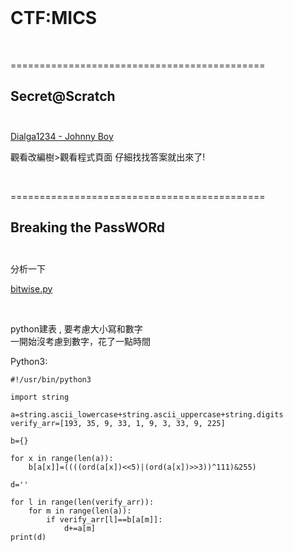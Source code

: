 <br />

# CTF:MICS

<br />


============================================

Secret@Scratch<br/><br/>
--------------------------------------------

[Dialga1234 - Johnny Boy](https://scratch.mit.edu/projects/108998724/#editor)

觀看改編樹>觀看程式頁面
仔細找找答案就出來了!

<br />







============================================

Breaking the PassWORd<br/><br/>
--------------------------------------------
分析一下

[bitwise.py](http://120.114.62.89/files/90ee4d3a57d1c15f79e4efa0f2d88f67/bitwise.py)

<br />

python建表 , 要考慮大小寫和數字<br />
一開始沒考慮到數字，花了一點時間

Python3:
```
#!/usr/bin/python3

import string

a=string.ascii_lowercase+string.ascii_uppercase+string.digits
verify_arr=[193, 35, 9, 33, 1, 9, 3, 33, 9, 225]

b={}

for x in range(len(a)):
    b[a[x]]=((((ord(a[x])<<5)|(ord(a[x])>>3))^111)&255)

d=''

for l in range(len(verify_arr)):
    for m in range(len(a)):
        if verify_arr[l]==b[a[m]]:
            d+=a[m]
print(d)

```






<br /><br />
















